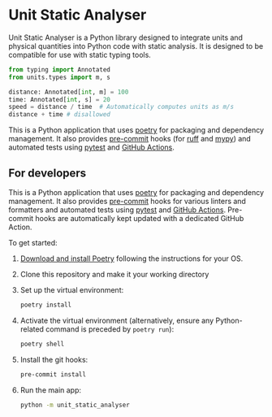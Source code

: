 # Unit Static Analyser

Unit Static Analyser is a Python library designed to integrate units and physical quantities into Python code with static analysis. It is designed to be compatible for use with static typing tools.

```python
from typing import Annotated
from units.types import m, s

distance: Annotated[int, m] = 100
time: Annotated[int, s] = 20
speed = distance / time  # Automatically computes units as m/s
distance + time # disallowed
```

This is a Python application that uses [poetry](https://python-poetry.org) for packaging
and dependency management. It also provides [pre-commit](https://pre-commit.com/) hooks
(for [ruff](https://pypi.org/project/ruff/) and
[mypy](https://mypy.readthedocs.io/en/stable/)) and automated tests using
[pytest](https://pytest.org/) and [GitHub Actions](https://github.com/features/actions).

## For developers

This is a Python application that uses [poetry](https://python-poetry.org) for packaging
and dependency management. It also provides [pre-commit](https://pre-commit.com/) hooks
for various linters and formatters and automated tests using
[pytest](https://pytest.org/) and [GitHub Actions](https://github.com/features/actions).
Pre-commit hooks are automatically kept updated with a dedicated GitHub Action.

To get started:

1. [Download and install Poetry](https://python-poetry.org/docs/#installation) following the instructions for your OS.
1. Clone this repository and make it your working directory
1. Set up the virtual environment:

   ```bash
   poetry install
   ```

1. Activate the virtual environment (alternatively, ensure any Python-related command is preceded by `poetry run`):

   ```bash
   poetry shell
   ```

1. Install the git hooks:

   ```bash
   pre-commit install
   ```

1. Run the main app:

   ```bash
   python -m unit_static_analyser
   ```

